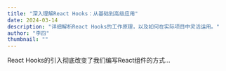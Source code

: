 ```yaml
---
title: "深入理解React Hooks：从基础到高级应用"
date: 2024-03-14
description: "详细解析React Hooks的工作原理，以及如何在实际项目中灵活运用。"
author: "李四"
thumbnail: ""
---
```


React Hooks的引入彻底改变了我们编写React组件的方式... 